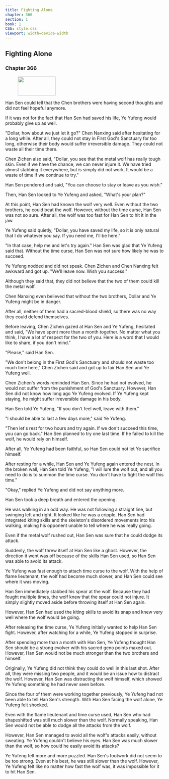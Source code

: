 ```yaml
---
title: Fighting Alone
chapter: 366
section: 1
book: 1
CSS: style.css
viewport: width=device-width
---
```


## Fighting Alone

### Chapter 366

<figure>
	<img src="../Images/gem.gif" alt="" id="gem" width="120" height="60" />
</figure>

Han Sen could tell that the Chen brothers were having second thoughts and did not feel hopeful anymore.

If it was not for the fact that Han Sen had saved his life, Ye Yufeng would probably give up as well.

"Dollar, how about we just let it go?" Chen Nanxing said after hesitating for a long while. After all, they could not stay in First God's Sanctuary for too long, otherwise their body would suffer irreversible damage. They could not waste all their time there.

Chen Zichen also said, "Dollar, you see that the metal wolf has really tough skin. Even if we have the chance, we can never injure it. We have tried almost stabbing it everywhere, but is simply did not work. It would be a waste of time if we continue to try."

Han Sen pondered and said, "You can choose to stay or leave as you wish."

Then, Han Sen looked to Ye Yufeng and asked, "What's your plan?"

At this point, Han Sen had known the wolf very well. Even without the two brothers, he could beat the wolf. However, without the time curse, Han Sen was not so sure. After all, the wolf was too fast for Han Sen to hit it in the jaw.

Ye Yufeng said quietly, "Dollar, you have saved my life, so it is only natural that I do whatever you say. If you need me, I'll be here."

"In that case, help me and let's try again." Han Sen was glad that Ye Yufeng said that. Without the time curse, Han Sen was not sure how likely he was to succeed.

Ye Yufeng nodded and did not speak. Chen Zichen and Chen Nanxing felt awkward and got up. "We'll leave now. Wish you success."

Although they said that, they did not believe that the two of them could kill the metal wolf.

Chen Nanxing even believed that without the two brothers, Dollar and Ye Yufeng might be in danger.

After all, neither of them had a sacred-blood shield, so there was no way they could defend themselves.

Before leaving, Chen Zichen gazed at Han Sen and Ye Yufeng, hesitated and said, "We have spent more than a month together. No matter what you think, I have a lot of respect for the two of you. Here is a word that I would like to share, if you don't mind."

"Please," said Han Sen.

"We don't belong in the First God's Sanctuary and should not waste too much time here," Chen Zichen said and got up to fair Han Sen and Ye Yufeng well.

Chen Zichen's words reminded Han Sen. Since he had not evolved, he would not suffer from the punishment of God's Sanctuary. However, Han Sen did not know how long ago Ye Yufeng evolved. If Ye Yufeng kept staying, he might suffer irreversible damage in his body.

Han Sen told Ye Yufeng, "If you don't feel well, leave with them."

"I should be able to last a few days more," said Ye Yufeng.

"Then let's rest for two hours and try again. If we don't succeed this time, you can go back." Han Sen planned to try one last time. If he failed to kill the wolf, he would rely on himself.

After all, Ye Yufeng had been faithful, so Han Sen could not let Ye sacrifice himself.

After resting for a while, Han Sen and Ye Yufeng again entered the nest. In the broken wall, Han Sen told Ye Yufeng, "I will lure the wolf out, and all you need to do is to summon the time curse. You don't have to fight the wolf this time."

"Okay," replied Ye Yufeng and did not say anything more.

Han Sen took a deep breath and entered the opening.

He was walking in an odd way. He was not following a straight line, but swinging left and right. It looked like he was a cripple. Han Sen had integrated kiting skills and the skeleton's disordered movements into his walking, making his opponent unable to tell where he was really going.

Even if the metal wolf rushed out, Han Sen was sure that he could dodge its attack.

Suddenly, the wolf threw itself at Han Sen like a ghost. However, the direction it went was off because of the skills Han Sen used, so Han Sen was able to avoid its attack.

Ye Yufeng was fast enough to attach time curse to the wolf. With the help of flame lieutenant, the wolf had become much slower, and Han Sen could see where it was moving.

Han Sen immediately stabbed his spear at the wolf. Because they had fought multiple times, the wolf knew that the spear could not injure. It simply slightly moved aside before throwing itself at Han Sen again.

However, Han Sen had used the kiting skills to avoid its snap and knew very well where the wolf would be going.

After releasing the time curse, Ye Yufeng initially wanted to help Han Sen fight. However, after watching for a while, Ye Yufeng stopped in surprise.

After spending more than a month with Han Sen, Ye Yufeng thought Han Sen should be a strong evolver with his sacred geno points maxed out. However, Han Sen would not be much stronger than the two brothers and himself.

Originally, Ye Yufeng did not think they could do well in this last shot. After all, they were missing two people, and it would be an issue how to distract the wolf. However, Han Sen was distracting the wolf himself, which showed Ye Yufeng something he had never seen before.

Since the four of them were working together previously, Ye Yufeng had not been able to tell Han Sen's strength. With Han Sen facing the wolf alone, Ye Yufeng felt shocked.

Even with the flame lieutenant and time curse used, Han Sen who had shapeshifted was still much slower than the wolf. Normally speaking, Han Sen would not be able to dodge all the attacks from the wolf.

However, Han Sen managed to avoid all the wolf's attacks easily, without sweating. Ye Yufeng couldn't believe his eyes. Han Sen was much slower than the wolf, so how could he easily avoid its attacks?

Ye Yufeng felt more and more puzzled. Han Sen's footwork did not seem to be too strong. Even at his best, he was still slower than the wolf. However, Ye Yufeng felt like no matter how fast the wolf was, it was impossible for it to hit Han Sen.